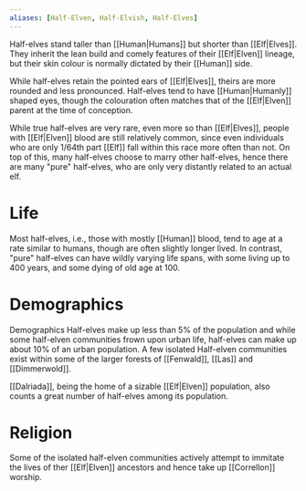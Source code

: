 ```yaml
---
aliases: [Half-Elven, Half-Elvish, Half-Elves]
---
```

Half-elves stand taller than [[Human|Humans]] but shorter than [[Elf|Elves]]. They inherit the lean build and comely features of their [[Elf|Elven]] lineage, but their skin colour is normally dictated by their [[Human]] side. 

While half-elves retain the pointed ears of [[Elf|Elves]], theirs are more rounded and less pronounced. Half-elves tend to have [[Human|Humanly]] shaped eyes, though the colouration often matches that of the [[Elf|Elven]] parent at the time of conception.

While true half-elves are very rare, even more so than [[Elf|Elves]], people with [[Elf|Elven]] blood are still relatively common, since even individuals who are only 1/64th part [[Elf]] fall within this race more often than not. On top of this, many half-elves choose to marry other half-elves, hence there are many "pure" half-elves, who are only very distantly related to an actual elf.

# Life 
Most half-elves, i.e., those with mostly [[Human]] blood, tend to age at a rate similar to humans, though are often slightly longer lived. In contrast, "pure" half-elves can have wildly varying life spans, with some living up to  400 years, and some dying of old age at 100.

# Demographics
Demographics Half-elves make up less than 5% of the population and while some half-elven communities frown upon urban life, half-elves can make up about 10% of an urban population. A few isolated Half-elven communities exist within some of the larger forests of [[Fenwald]], [[Las]] and [[Dimmerwold]].

[[Dalriada]], being the home of a sizable [[Elf|Elven]] population, also counts a great number of half-elves among its population.

# Religion
Some of the isolated half-elven communities actively attempt to immitate the lives of ther [[Elf|Elven]] ancestors and hence take up [[Correllon]] worship.